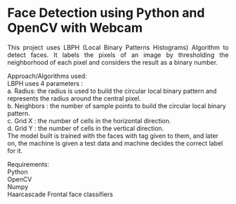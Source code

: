 # Face Detection using Python and OpenCV with Webcam
<p align="justify">This project uses LBPH (Local Binary Patterns Histograms) Algorithm to detect faces. It labels the pixels of an image by thresholding the neighborhood of each pixel and considers the result as a binary number.

Approach/Algorithms used:<br>
LBPH uses 4 parameters :<br>
a. Radius: the radius is used to build the circular local binary pattern and represents the radius around the central pixel.<br>
b. Neighbors : the number of sample points to build the circular local binary pattern.<br>
c. Grid X : the number of cells in the horizontal direction.<br>
d. Grid Y : the number of cells in the vertical direction.<br>
The model built is trained with the faces with tag given to them, and later on, the machine is given a test data and machine decides the correct label for it.

Requirements:<br>
Python<br>
OpenCV<br>
Numpy<br>
Haarcascade Frontal face classifiers

